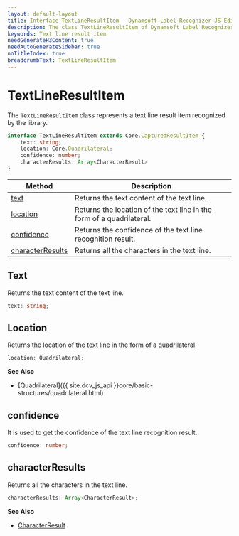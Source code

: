 ```yaml
---
layout: default-layout
title: Interface TextLineResultItem - Dynamsoft Label Recognizer JS Edition API Reference
description: The class TextLineResultItem of Dynamsoft Label Recognizer represents a text line result item recognized by a document layout analysis engine.
keywords: Text line result item
needGenerateH3Content: true
needAutoGenerateSidebar: true
noTitleIndex: true
breadcrumbText: TextLineResultItem
---
```


# TextLineResultItem

The `TextLineResultItem` class represents a text line result item recognized by the library.

```typescript
interface TextLineResultItem extends Core.CapturedResultItem {
    text: string;
    location: Core.Quadrilateral;
    confidence: number;
    characterResults: Array<CharacterResult>
}
```

| Method                                | Description                                                           |
| ------------------------------------- | --------------------------------------------------------------------- |
| [text](#text)                         | Returns the text content of the text line.                            |
| [location](#location)                 | Returns the location of the text line in the form of a quadrilateral. |
| [confidence](#confidence)             | Returns the confidence of the text line recognition result.           |
| [characterResults](#characterresults) | Returns all the characters in the text line.                          |

## Text

Returns the text content of the text line.

```typescript
text: string;
```

## Location

Returns the location of the text line in the form of a quadrilateral.

```typescript
location: Quadrilateral;
```

**See Also**

* [Quadrilateral]({{ site.dcv_js_api }}core/basic-structures/quadrilateral.html)

## confidence

It is used to get the confidence of the text line recognition result.

```typescript
confidence: number;
```

## characterResults

Returns all the characters in the text line.

```typescript
characterResults: Array<CharacterResult>;
```

**See Also**

* [CharacterResult](./character-result.md)
